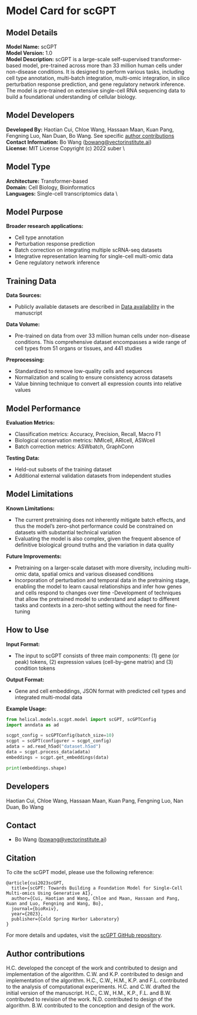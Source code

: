 # Model Card for scGPT

## Model Details

**Model Name:** scGPT  \
**Model Version:** 1.0  \
**Model Description:** scGPT is a large-scale self-supervised transformer-based model, pre-trained across more than 33 million human cells under non-disease conditions. It is designed to perform various tasks, including cell type annotation, multi-batch integration, multi-omic integration, in silico perturbation response prediction, and gene regulatory network inference. The model is pre-trained on extensive single-cell RNA sequencing data to build a foundational understanding of cellular biology.

## Model Developers

**Developed By:** Haotian Cui, Chloe Wang, Hassaan Maan, Kuan Pang, Fengning Luo, Nan Duan, Bo Wang. See specific [author contributions](#citation) \
**Contact Information:** Bo Wang (bowang@vectorinstitute.ai)  \
**License:** MIT License Copyright (c) 2022 suber \

## Model Type

**Architecture:** Transformer-based  \
**Domain:** Cell Biology, Bioinformatics  \
**Languages:** Single-cell transcriptomics data \

## Model Purpose

**Broader research applications:**  
- Cell type annotation 
- Perturbation response prediction
- Batch correction on integrating multiple scRNA-seq datasets
- Integrative representation learning for single-cell multi-omic data
- Gene regulatory network inference 

## Training Data

**Data Sources:**  
- Publicly available datasets are described in [Data availability](https://www.nature.com/articles/s41592-024-02201-0#data-availability) in the manuscript

**Data Volume:**  
- Pre-trained on data from over 33 million human cells under non-disease conditions. This comprehensive dataset encompasses a wide range of cell types from 51 organs or tissues, and 441 studies

**Preprocessing:**  
- Standardized to remove low-quality cells and sequences
- Normalization and scaling to ensure consistency across datasets
- Value binning technique to convert all expression counts
into relative values

## Model Performance

**Evaluation Metrics:**  
- Classification metrics: Accuracy, Precision, Recall, Macro F1 
- Biological conservation metrics: NMIcell, ARIcell, ASWcell
- Batch correction metrics: ASWbatch, GraphConn

**Testing Data:**  
- Held-out subsets of the training dataset
- Additional external validation datasets from independent studies

## Model Limitations

**Known Limitations:**

- The current pretraining does not inherently mitigate batch effects, and thus the
model’s zero-shot performance could be constrained on datasets
with substantial technical variation
- Evaluating the model is also
complex, given the frequent absence of definitive biological ground
truths and the variation in data quality

**Future Improvements:**  
- Pretraining on a larger-scale dataset
with more diversity, including multi-omic data, spatial omics and various
diseased conditions
- Incorporation of perturbation
and temporal data in the pretraining stage, enabling the model
to learn causal relationships and infer how genes and cells respond
to changes over time
-Development of techniques that
allow the pretrained model to understand and adapt to different tasks
and contexts in a zero-shot setting without the need for fine-tuning

## How to Use

**Input Format:**  
- The input to scGPT consists of three main components:
(1) gene (or peak) tokens, (2) expression values (cell-by-gene matrix) and (3) condition
tokens

**Output Format:**  
- Gene and cell embeddings, JSON format with predicted cell types and integrated multi-modal data

**Example Usage:**
```python
from helical.models.scgpt.model import scGPT, scGPTConfig
import anndata as ad

scgpt_config = scGPTConfig(batch_size=10)
scgpt = scGPT(configurer = scgpt_config)
adata = ad.read_h5ad("dataset.h5ad")
data = scgpt.process_data(adata)
embeddings = scgpt.get_embeddings(data)

print(embeddings.shape)
```

## Developers

Haotian Cui, Chloe Wang, Hassaan Maan, Kuan Pang, Fengning Luo, Nan Duan, Bo Wang

## Contact

- Bo Wang (bowang@vectorinstitute.ai)

## Citation

To cite the scGPT model, please use the following reference:
```
@article{cui2023scGPT,
  title={scGPT: Towards Building a Foundation Model for Single-Cell Multi-omics Using Generative AI},
  author={Cui, Haotian and Wang, Chloe and Maan, Hassaan and Pang, Kuan and Luo, Fengning and Wang, Bo},
  journal={bioRxiv},
  year={2023},
  publisher={Cold Spring Harbor Laboratory}
}
```

For more details and updates, visit the [scGPT GitHub repository](https://github.com/bowang-lab/scGPT).

## Author contributions

H.C. developed the concept of the work and contributed to design
and implementation of the algorithm. C.W. and K.P. contributed to
design and implementation of the algorithm. H.C., C.W., H.M., K.P. and
F.L. contributed to the analysis of computational experiments. H.C.
and C.W. drafted the initial version of the manuscript. H.C., C.W., H.M.,
K.P., F.L. and B.W. contributed to revision of the work. N.D. contributed
to design of the algorithm. B.W. contributed to the conception and
design of the work.